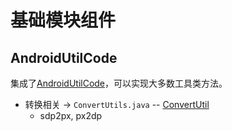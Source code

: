 # 基础模块组件

##

## AndroidUtilCode
集成了[AndroidUtilCode](https://github.com/Blankj/AndroidUtilCode/blob/master/lib/utilcode/README-CN.md)，可以实现大多数工具类方法。<br/>
*  转换相关 -> `ConvertUtils.java` -- [ConvertUtil](src/main/java/com/yu/hu/common/util/ConvertUtil.java)
   * sdp2px, px2dp
